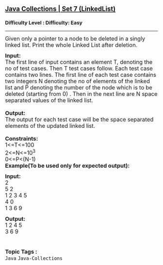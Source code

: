 <h2><a href="https://www.geeksforgeeks.org/problems/java-collections-set-7-linkedlist/1?page=1&sprint=879fc470e8b51a6bb460584e8c65acf8&sortBy=submissions">Java Collections | Set 7 (LinkedList)</a></h2><h3>Difficulty Level : Difficulty: Easy</h3><hr><div class="problems_problem_content__Xm_eO"><p><span style="font-size:18px">Given only a pointer to a node to be deleted in a singly linked list. Print the whole Linked List after deletion.</span></p>

<p><span style="font-size:18px"><strong>Input:</strong><br>
The first line of input contains an element T, denoting the no of test cases. Then T test cases follow. Each test case contains two lines. The first line of each test case contains two integers N denoting the no of elements of the linked list and P denoting the number of the node which is to be deleted (starting from 0) . Then in the next line are N space separated values of the linked list.<br>
<br>
<strong>Output:</strong><br>
The output for each test case will be the space separated elements of the updated linked list.<br>
<br>
<strong>Constraints:</strong><br>
1&lt;=T&lt;=100<br>
2&lt;=N&lt;=10<sup>3</sup><br>
0&lt;=P&lt;(N-1)<br>
<strong>Example(To be used only for expected output):</strong></span></p>

<p><span style="font-size:18px"><strong>Input:</strong><br>
2<br>
5 2<br>
1 2 3 4 5<br>
4 0<br>
1 3 6 9</span></p>

<p><span style="font-size:18px"><strong>Output:</strong><br>
1 2 4 5<br>
3 6 9</span></p>
</div><br><p><span style=font-size:18px><strong>Topic Tags : </strong><br><code>Java</code>&nbsp;<code>Java-Collections</code>&nbsp;